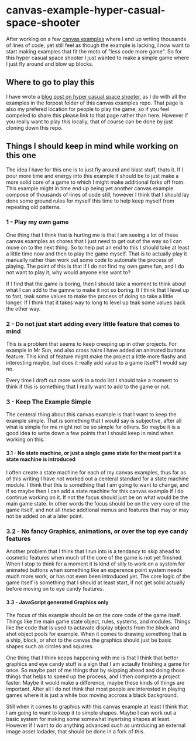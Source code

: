 # canvas-example-hyper-casual-space-shooter

After working on a few [canvas examples](https://dustinpfister.github.io/2020/03/23/canvas-example/) where I end up writing thousands of lines of code, yet still feel as though the example is lacking, I now want to start making examples that fit the moto of "less code more game". So for this hyper casual space shooter I just wanted to make a simple game where I just fly around and blow up blocks. 

## Where to go to play this

I have wrote a [blog post on hyper casual space shooter](https://dustinpfister.github.io/2020/12/11/canvas-example-hyper-casual-space-shooter/), as I do with all the examples in the forpost folder of this canvas examples repo. That page is also my prefered location for people to play the game, so if you feel compeled to share this please link to that page rather than here. However if you really want to play this locally, that of course can be done by just cloning down this repo.

## Things I should keep in mind while working on this one

The idea I have for this one is to just fly around and blast stuff, thats it. If I pour more time and energy into this example it should be to just make a more solid core of a game to which I might make additional forks off from. This example might in time end up being yet another canvas example compose of thousands of lines of code still, however I think that I should lay done some ground rules for myself this time to help keep myself from repeating old patterns.

### 1 - Play my own game

One thing that I think that is hurting me is that I am seeing a lot of these canvas examples as chores that I just need to get out of the way so I can move on to the next thing. So to help put an end to this I should take at least a little time now and then to play the game myself. That is to actually play it manually rather than work out some code to automate the process of playing. The point of this is that if I do not find my own game fun, and I do not want to play it, why would anyone else want to?

If I find that the game is boring, then I should take a moment to think about what I can add to the gamne to make it not so boring. It I think that I level up to fast, teak some values to make the process of doing so take a little longer. If I think that it takes way to long to level up teak some values back the other way.

### 2 - Do not just start adding every little feature that comes to mind

This is a problem that seems to keep creeping up in other projects. For example in Mr Sun, and also cross hairs I have added an animated buttons feature. This kind of feature might make the project a little more flashy and interesting maybe, but does it really add value to a game itself? I would say no.

Every time I draft out more work in a todo list I should take a moment to think if this is something that I really want to add to the game or not.

### 3 - Keep The Example Simple

The centeral thing about this canvas example is that I want to keep the example simple. That is something that I would say is subjective, after all what is simple for me might not be so simple for others. So maybe it is a good idea to write down a few points that I should keep in mind when working on this.

#### 3.1 - No state machine, or just a single game state for the most part it a state machine is introduced

I often create a state machine for each of my canvas examples, thus far as of this writing I have not worked out a centeral standard for a state machine module. I think that this is something that I am going to want to change, and if so maybe then I can add a state machine for this canvas example if I do continue working on it. If not the focus should just be on what would be the main game state. In other words the focus should be on the very core of the game itself, and not all these addtional menus and features that may or may not be added on at a later point.

### 3.2 - No fancy Graphics, animations, or over the top eye candy features

Another problem that I think that I run into is a tendancy to skip ahead to cosmetic features when much of the core of the game is not yet finished. When I stop to think for a moment it is kind of silly to work on a system for animated buttons when something like an experence point system needs much more work, or has not even been introduced yet. The core logic of the game itself is something that I should at least start, if not get solid actually before moving on to eye candy features.

#### 3.3 - JavaScript generated Graphics only

The focus of this example should be on the core code of the game itself. Things like the main game state object, rules, systems, and modules. Things like the code that is used to actavate display objects from the block and shot object pools for example. When it comes to drawing something that is a ship, block, or shot to the canvas the graphics should just be basic shapes such as circles and squares.

One thing that I think keeps happening with me is that I think that better graphics and eye candy stuff is a sign that I am actaully finishing a game for once. So maybe part of me things that by skipping ahead and doing those things that helps to speed up the process, and I then complete a project faster. Maybe it would make a difference, maybe these kinds of things are important. After all I do not think that most people are interested in playing games where it is just a white box moving accross a black background.

Still when it comes to graphics with this canvas example at least I think that I am going to want to keep it to simple shapes. Maybe I can work out a basic system for making some somewhat inyertsing shapes at least. However if I want to do anything advanced such as untrducing an external image asset lodader, that should be done in a fork of this.

